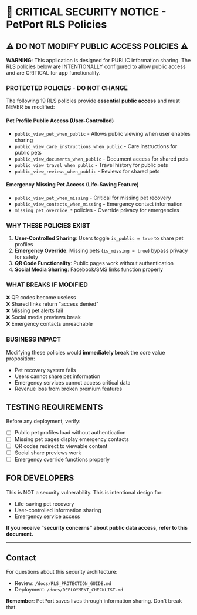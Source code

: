 # 🚨 CRITICAL SECURITY NOTICE - PetPort RLS Policies

## ⚠️ DO NOT MODIFY PUBLIC ACCESS POLICIES ⚠️

**WARNING**: This application is designed for PUBLIC information sharing. The RLS policies below are INTENTIONALLY configured to allow public access and are CRITICAL for app functionality.

### PROTECTED POLICIES - DO NOT CHANGE

The following 19 RLS policies provide **essential public access** and must NEVER be modified:

#### Pet Profile Public Access (User-Controlled)
- `public_view_pet_when_public` - Allows public viewing when user enables sharing
- `public_view_care_instructions_when_public` - Care instructions for public pets
- `public_view_documents_when_public` - Document access for shared pets
- `public_view_travel_when_public` - Travel history for public pets
- `public_view_reviews_when_public` - Reviews for shared pets

#### Emergency Missing Pet Access (Life-Saving Feature)
- `public_view_pet_when_missing` - Critical for missing pet recovery
- `public_view_contacts_when_missing` - Emergency contact information
- `missing_pet_override_*` policies - Override privacy for emergencies

### WHY THESE POLICIES EXIST

1. **User-Controlled Sharing**: Users toggle `is_public = true` to share pet profiles
2. **Emergency Override**: Missing pets (`is_missing = true`) bypass privacy for safety
3. **QR Code Functionality**: Public pages work without authentication
4. **Social Media Sharing**: Facebook/SMS links function properly

### WHAT BREAKS IF MODIFIED

❌ QR codes become useless  
❌ Shared links return "access denied"  
❌ Missing pet alerts fail  
❌ Social media previews break  
❌ Emergency contacts unreachable  

### BUSINESS IMPACT

Modifying these policies would **immediately break** the core value proposition:
- Pet recovery system fails
- Users cannot share pet information
- Emergency services cannot access critical data
- Revenue loss from broken premium features

## TESTING REQUIREMENTS

Before any deployment, verify:
- [ ] Public pet profiles load without authentication
- [ ] Missing pet pages display emergency contacts
- [ ] QR codes redirect to viewable content
- [ ] Social share previews work
- [ ] Emergency override functions properly

## FOR DEVELOPERS

This is NOT a security vulnerability. This is intentional design for:
- Life-saving pet recovery
- User-controlled information sharing
- Emergency service access

**If you receive "security concerns" about public data access, refer to this document.**

---

## Contact

For questions about this security architecture:
- Review: `/docs/RLS_PROTECTION_GUIDE.md`
- Deployment: `/docs/DEPLOYMENT_CHECKLIST.md`

**Remember**: PetPort saves lives through information sharing. Don't break that.